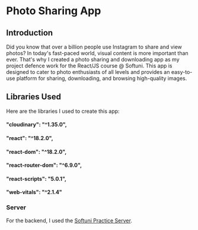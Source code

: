 # Photo Sharing App

## Introduction 
Did you know that over a billion people use Instagram to share and view photos? In today's fast-paced world, visual content is more important than ever. That's why I created a photo sharing and downloading app as my project defence work for the React/JS course @ Softuni. This app is designed to cater to photo enthusiasts of all levels and provides an easy-to-use platform for sharing, downloading, and browsing high-quality images.

## Libraries Used 
Here are the libraries I used to create this app:

#### "cloudinary": "^1.35.0",
#### "react": "^18.2.0",
#### "react-dom": "^18.2.0",
#### "react-router-dom": "^6.9.0",
#### "react-scripts": "5.0.1",
#### "web-vitals": "^2.1.4"

### Server <a name="subparagraph1"></a>
For the backend, I used the [Softuni Practice Server](https://github.com/softuni-practice-server/softuni-practice-server). 




